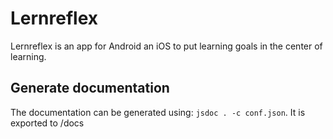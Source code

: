 # Lernreflex

Lernreflex is an app for Android an iOS to put learning goals in the center of learning.

## Generate documentation
The documentation can be generated using:
`jsdoc . -c conf.json`.
It is exported to /docs
